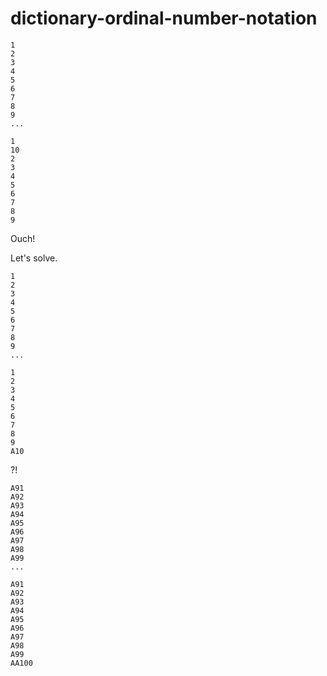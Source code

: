 # dictionary-ordinal-number-notation

```plaintext
1
2
3
4
5
6
7
8
9
...
```

```plaintext
1
10
2
3
4
5
6
7
8
9
```

Ouch!  

Let's solve.  

```plaintext
1
2
3
4
5
6
7
8
9
...
```

```plaintext
1
2
3
4
5
6
7
8
9
A10
```

?!  

```plaintext
A91
A92
A93
A94
A95
A96
A97
A98
A99
...
```

```plaintext
A91
A92
A93
A94
A95
A96
A97
A98
A99
AA100
```
